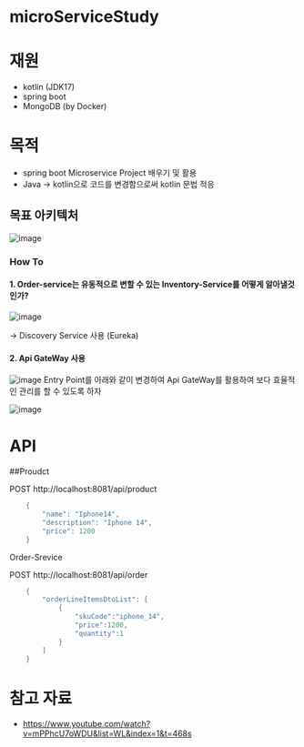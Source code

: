 # microServiceStudy
# 재원
- kotlin (JDK17)
- spring boot
- MongoDB (by Docker)

# 목적
- spring boot Microservice Project 배우기 및 활용
- Java -> kotlin으로 코드를 변경함으로써 kotlin 문법 적응

## 목표 아키텍처
![image](https://github.com/KYUHEON-LEE-94/microServiceStudy/assets/101496219/f3238b4f-6733-4be3-bf41-533708016b7e)

### How To
#### 1. Order-service는 유동적으로 변할 수 있는 Inventory-Service를 어떻게 알아낼것인가?
![image](https://github.com/KYUHEON-LEE-94/microServiceStudy/assets/101496219/22ef289f-788a-4a31-9165-35e6667b0d3a)

-> Discovery Service 사용 (Eureka)

#### 2. Api GateWay 사용
![image](https://github.com/user-attachments/assets/6e8351bb-7d57-43eb-a46a-2c62300c89cf)
Entry Point를 아래와 같이 변경하여 Api GateWay를 활용하여 보다 효율적인 관리를 할 수 있도록 하자

![image](https://github.com/user-attachments/assets/4ed56f1e-a177-4d83-9161-1146013459f9)



# API
##Proudct

POST http://localhost:8081/api/product
```java
    {
        "name": "Iphone14",
        "description": "Iphone 14",
        "price": 1200
    }
```

Order-Srevice

POST http://localhost:8081/api/order
```java
    {
        "orderLineItemsDtoList": [
            {
                "skuCode":"iphone_14",
                "price":1200,
                "quantity":1
            }
        ]
    }
```

# 참고 자료
- https://www.youtube.com/watch?v=mPPhcU7oWDU&list=WL&index=1&t=468s
